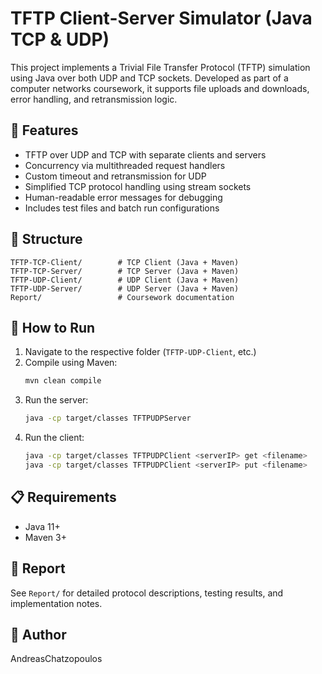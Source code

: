 
# TFTP Client-Server Simulator (Java TCP & UDP)

This project implements a Trivial File Transfer Protocol (TFTP) simulation using Java over both UDP and TCP sockets. Developed as part of a computer networks coursework, it supports file uploads and downloads, error handling, and retransmission logic.

## 🔧 Features
- TFTP over UDP and TCP with separate clients and servers
- Concurrency via multithreaded request handlers
- Custom timeout and retransmission for UDP
- Simplified TCP protocol handling using stream sockets
- Human-readable error messages for debugging
- Includes test files and batch run configurations

## 📁 Structure
```
TFTP-TCP-Client/        # TCP Client (Java + Maven)
TFTP-TCP-Server/        # TCP Server (Java + Maven)
TFTP-UDP-Client/        # UDP Client (Java + Maven)
TFTP-UDP-Server/        # UDP Server (Java + Maven)
Report/                 # Coursework documentation
```

## 🚀 How to Run
1. Navigate to the respective folder (`TFTP-UDP-Client`, etc.)
2. Compile using Maven:
   ```bash
   mvn clean compile
   ```
3. Run the server:
   ```bash
   java -cp target/classes TFTPUDPServer
   ```
4. Run the client:
   ```bash
   java -cp target/classes TFTPUDPClient <serverIP> get <filename>
   java -cp target/classes TFTPUDPClient <serverIP> put <filename>
   ```

## 📋 Requirements
- Java 11+
- Maven 3+

## 📄 Report
See `Report/` for detailed protocol descriptions, testing results, and implementation notes.

## 👤 Author
AndreasChatzopoulos
